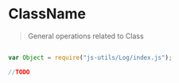 
# ClassName

> General operations related to Class


```javascript

var Object = require("js-utils/Log/index.js");

//TODO

 ```